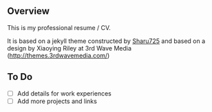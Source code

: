 ## Overview
This is my professional resume / CV.

It is based on a jekyll theme constructed by [Sharu725](https://github.com/sharu725/) and based on a design by Xiaoying Riley at 3rd Wave Media (http://themes.3rdwavemedia.com/)

## To Do
- [ ] Add details for work experiences
- [ ] Add more projects and links
